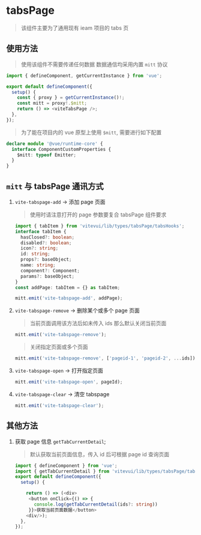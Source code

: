 <!--
 * @abstract: JianJie
 * @version: 0.0.1
 * @Author: bhabgs
 * @Date: 2021-04-08 13:25:10
 * @LastEditors: bhabgs
 * @LastEditTime: 2021-04-08 14:30:01
-->

# tabsPage

> 该组件主要为了通用现有 ieam 项目的 tabs 页

## 使用方法

> 使用该组件不需要传递任何数据 数据通信均采用内置 `mitt` 协议

```ts
import { defineComponent, getCurrentInstance } from 'vue';

export default defineComponent({
  setup() {
    const { proxy } = getCurrentInstance()!;
    const mitt = proxy!.$mitt;
    return () => <viteTabsPage />;
  },
});
```

> 为了能在项目内的 vue 原型上使用 `$mitt`, 需要进行如下配置

```ts
declare module '@vue/runtime-core' {
  interface ComponentCustomProperties {
    $mitt: typeof Emitter;
  }
}
```

## `mitt` 与 tabsPage 通讯方式

1. `vite-tabspage-add` -> 添加 page 页面

   > 使用时请注意打开的 page 参数要复合 tabsPage 组件要求

   ```ts
   import { tabItem } from 'vitevui/lib/types/tabsPage/tabsHooks';
   interface tabItem {
     hasClosed?: boolean;
     disabled?: boolean;
     icon?: string;
     id: string;
     props?: baseObject;
     name: string;
     component?: Component;
     params?: baseObject;
   }
   const addPage: tabItem = {} as tabItem;

   mitt.emit('vite-tabspage-add', addPage);
   ```

2. `vite-tabspage-remove` -> 删除某个或多个 page 页面

   > 当前页面调用该方法后如未传入 ids 那么默认关闭当前页面

   ```ts
   mitt.emit('vite-tabspage-remove');
   ```

   > 关闭指定页面或多个页面

   ```ts
   mitt.emit('vite-tabspage-remove', ['pageid-1', 'pageid-2', ...ids]);
   ```

3. `vite-tabspage-open` -> 打开指定页面

   ```ts
   mitt.emit('vite-tabspage-open', pageId);
   ```

4. `vite-tabspage-clear` -> 清空 tabspage

   ```ts
   mitt.emit('vite-tabspage-clear');
   ```

## 其他方法

1. 获取 page 信息 `getTabCurrentDetail`;

   > 默认获取当前页面信息，传入 id 后可根据 page id 查询页面

   ```ts
   import { defineComponent } from 'vue';
   import { getTabCurrentDetail } from 'vitevui/lib/types/tabsPage/tabsHooks';
   export default defineComponent({
     setup() {

       return () => (<div>
        <button onClick={() => {
          console.log(getTabCurrentDetail(ids?: string))
        }}>获取当前页面数据</button>
       <div/>);
     },
   });
   ```
